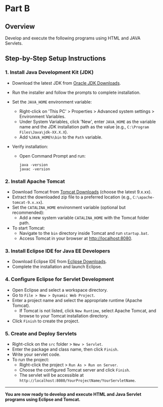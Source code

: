 # Part B

## Overview
Develop and execute the following programs using HTML and JAVA Servlets.

## Step-by-Step Setup Instructions

### 1. Install Java Development Kit (JDK)
- Download the latest JDK from [Oracle JDK Downloads](https://www.oracle.com/java/technologies/downloads/).
- Run the installer and follow the prompts to complete installation.
- Set the `JAVA_HOME` environment variable:
  - Right-click on 'This PC' > Properties > Advanced system settings > Environment Variables.
  - Under System Variables, click 'New', enter `JAVA_HOME` as the variable name and the JDK installation path as the value (e.g., `C:\Program Files\Java\jdk-XX.X.X`).
  - Add `%JAVA_HOME%\bin` to the `Path` variable.

- Verify installation:
  - Open Command Prompt and run:
    ```
    java -version
    javac -version
    ```

### 2. Install Apache Tomcat
- Download Tomcat from [Tomcat Downloads](https://tomcat.apache.org/download-90.cgi) (choose the latest 9.x.xx).
- Extract the downloaded zip file to a preferred location (e.g., `C:\apache-tomcat-9.x.xx`).
- Set the `CATALINA_HOME` environment variable (optional but recommended):
  - Add a new system variable `CATALINA_HOME` with the Tomcat folder path.
- To start Tomcat:
  - Navigate to the `bin` directory inside Tomcat and run `startup.bat`.
  - Access Tomcat in your browser at [http://localhost:8080](http://localhost:8080).

### 3. Install Eclipse IDE for Java EE Developers
- Download Eclipse IDE from [Eclipse Downloads](https://www.eclipse.org/downloads/packages/release/2025-06/r/eclipse-ide-enterprise-java-and-web-developers).
- Complete the installation and launch Eclipse.

### 4. Configure Eclipse for Servlet Development
- Open Eclipse and select a workspace directory.
- Go to `File > New > Dynamic Web Project`.
- Enter a project name and select the appropriate runtime (Apache Tomcat).
  - If Tomcat is not listed, click `New Runtime`, select Apache Tomcat, and browse to your Tomcat installation directory.
- Click `Finish` to create the project.

### 5. Create and Deploy Servlets
- Right-click on the `src` folder > `New > Servlet`.
- Enter the package and class name, then click `Finish`.
- Write your servlet code.
- To run the project:
  - Right-click the project > `Run As > Run on Server`.
  - Choose the configured Tomcat server and click `Finish`.
  - The servlet will be accessible at `http://localhost:8080/YourProjectName/YourServletName`.

---

**You are now ready to develop and execute HTML and Java Servlet programs using Eclipse and Tomcat.**